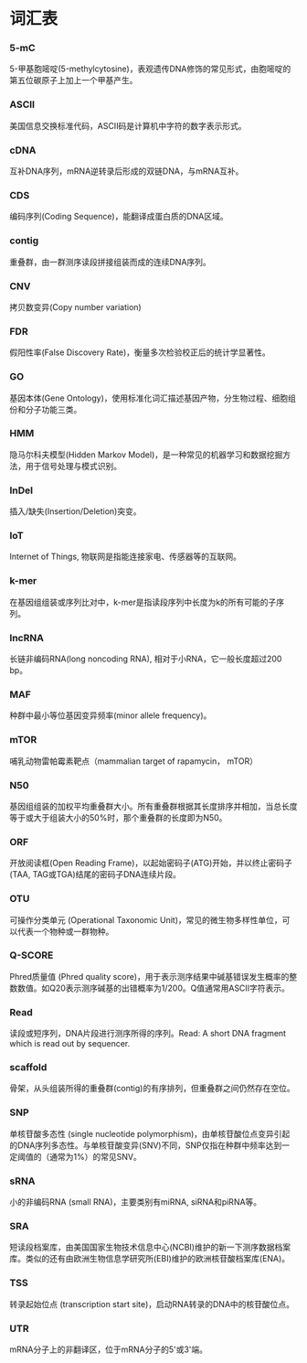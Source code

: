 # 词汇表

### 5-mC
5-甲基胞嘧啶(5-methylcytosine)，表观遗传DNA修饰的常见形式，由胞嘧啶的第五位碳原子上加上一个甲基产生。

### ASCII
美国信息交换标准代码，ASCII码是计算机中字符的数字表示形式。

### cDNA
互补DNA序列，mRNA逆转录后形成的双链DNA，与mRNA互补。

### CDS
编码序列(Coding Sequence)，能翻译成蛋白质的DNA区域。

### contig
重叠群，由一群测序读段拼接组装而成的连续DNA序列。

### CNV
拷贝数变异(Copy number variation)

### FDR
假阳性率(False Discovery Rate)，衡量多次检验校正后的统计学显著性。

### GO
基因本体(Gene Ontology)，使用标准化词汇描述基因产物，分生物过程、细胞组份和分子功能三类。

### HMM
隐马尔科夫模型(Hidden Markov Model)，是一种常见的机器学习和数据挖掘方法，用于信号处理与模式识别。

### InDel
插入/缺失(Insertion/Deletion)突变。

### IoT
Internet of Things, 物联网是指能连接家电、传感器等的互联网。

### k-mer
在基因组组装或序列比对中，k-mer是指读段序列中长度为k的所有可能的子序列。

### lncRNA
长链非编码RNA(long noncoding RNA), 相对于小RNA，它一般长度超过200 bp。

### MAF
种群中最小等位基因变异频率(minor allele frequency)。

### mTOR
哺乳动物雷帕霉素靶点（mammalian target of rapamycin， mTOR）

### N50
基因组组装的加权平均重叠群大小。所有重叠群根据其长度排序并相加，当总长度等于或大于组装大小的50%时，那个重叠群的长度即为N50。

### ORF
开放阅读框(Open Reading Frame)，以起始密码子(ATG)开始，并以终止密码子(TAA, TAG或TGA)结尾的密码子DNA连续片段。

### OTU
可操作分类单元 (Operational Taxonomic Unit)，常见的微生物多样性单位，可以代表一个物种或一群物种。

### Q-SCORE
Phred质量值 (Phred quality score)，用于表示测序结果中碱基错误发生概率的整数数值。如Q20表示测序碱基的出错概率为1/200。Q值通常用ASCII字符表示。

### Read 
读段或短序列，DNA片段进行测序所得的序列。Read: A short DNA fragment which is read out by sequencer.

### scaffold
骨架，从头组装所得的重叠群(contig)的有序排列，但重叠群之间仍然存在空位。

### SNP
单核苷酸多态性 (single nucleotide polymorphism)，由单核苷酸位点变异引起的DNA序列多态性。与单核苷酸变异(SNV)不同，SNP仅指在种群中频率达到一定阈值的（通常为1%）的常见SNV。

### sRNA
小的非编码RNA (small RNA)，主要类别有miRNA, siRNA和piRNA等。

### SRA 
短读段档案库，由美国国家生物技术信息中心(NCBI)维护的新一下测序数据档案库。类似的还有由欧洲生物信息学研究所(EBI)维护的欧洲核苷酸档案库(ENA)。

### TSS
转录起始位点 (transcription start site)，启动RNA转录的DNA中的核苷酸位点。

### UTR 
mRNA分子上的非翻译区，位于mRNA分子的5'或3'端。


